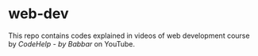 # web-dev
This repo contains codes explained in videos of web development course by _CodeHelp - by Babbar_ on YouTube.
